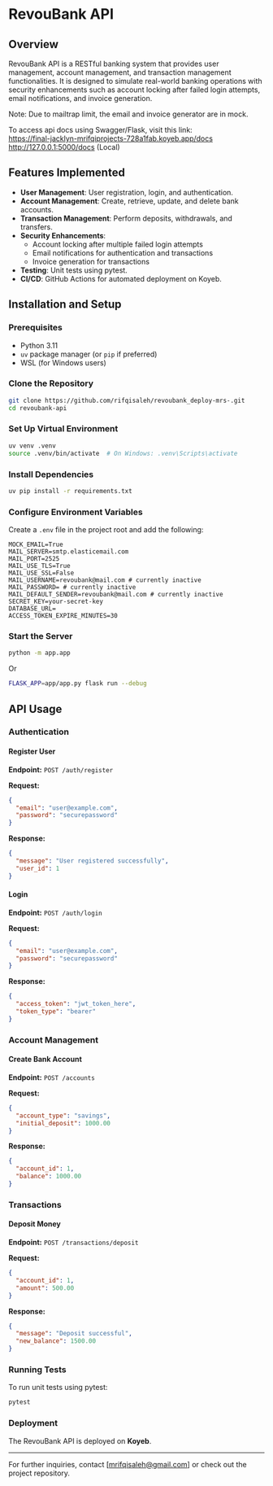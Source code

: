 # RevouBank API

## Overview
RevouBank API is a RESTful banking system that provides user management, account management, and transaction management functionalities. It is designed to simulate real-world banking operations with security enhancements such as account locking after failed login attempts, email notifications, and invoice generation. 

Note: Due to mailtrap limit, the email and invoice generator are in mock.

To access api docs using Swagger/Flask, visit this link:
<br> https://final-jacklyn-mrifqiprojects-728a1fab.koyeb.app/docs
<br> http://127.0.0.1:5000/docs (Local)

## Features Implemented
- **User Management**: User registration, login, and authentication.
- **Account Management**: Create, retrieve, update, and delete bank accounts.
- **Transaction Management**: Perform deposits, withdrawals, and transfers.
- **Security Enhancements**:
  - Account locking after multiple failed login attempts
  - Email notifications for authentication and transactions
  - Invoice generation for transactions
- **Testing**: Unit tests using pytest.
- **CI/CD**: GitHub Actions for automated deployment on Koyeb.

## Installation and Setup

### Prerequisites
- Python 3.11
- `uv` package manager (or `pip` if preferred)
- WSL (for Windows users)

### Clone the Repository
```sh
git clone https://github.com/rifqisaleh/revoubank_deploy-mrs-.git
cd revoubank-api
```

### Set Up Virtual Environment
```sh
uv venv .venv
source .venv/bin/activate  # On Windows: .venv\Scripts\activate
```

### Install Dependencies
```sh
uv pip install -r requirements.txt
```

### Configure Environment Variables
Create a `.env` file in the project root and add the following:
```env
MOCK_EMAIL=True
MAIL_SERVER=smtp.elasticemail.com
MAIL_PORT=2525
MAIL_USE_TLS=True
MAIL_USE_SSL=False
MAIL_USERNAME=revoubank@mail.com # currently inactive
MAIL_PASSWORD= # currently inactive
MAIL_DEFAULT_SENDER=revoubank@mail.com # currently inactive
SECRET_KEY=your-secret-key
DATABASE_URL=
ACCESS_TOKEN_EXPIRE_MINUTES=30
```

### Start the Server
```sh
python -m app.app 
```
Or
```sh
FLASK_APP=app/app.py flask run --debug
```

## API Usage

### Authentication
#### Register User
**Endpoint:** `POST /auth/register`

**Request:**
```json
{
  "email": "user@example.com",
  "password": "securepassword"
}
```

**Response:**
```json
{
  "message": "User registered successfully",
  "user_id": 1
}
```

#### Login
**Endpoint:** `POST /auth/login`

**Request:**
```json
{
  "email": "user@example.com",
  "password": "securepassword"
}
```

**Response:**
```json
{
  "access_token": "jwt_token_here",
  "token_type": "bearer"
}
```

### Account Management
#### Create Bank Account
**Endpoint:** `POST /accounts`

**Request:**
```json
{
  "account_type": "savings",
  "initial_deposit": 1000.00
}
```

**Response:**
```json
{
  "account_id": 1,
  "balance": 1000.00
}
```

### Transactions
#### Deposit Money
**Endpoint:** `POST /transactions/deposit`

**Request:**
```json
{
  "account_id": 1,
  "amount": 500.00
}
```

**Response:**
```json
{
  "message": "Deposit successful",
  "new_balance": 1500.00
}
```

### Running Tests
To run unit tests using pytest:
```sh
pytest
```

### Deployment
The RevouBank API is deployed on **Koyeb**.

---

For further inquiries, contact [mrifqisaleh@gmail.com] or check out the project repository.

